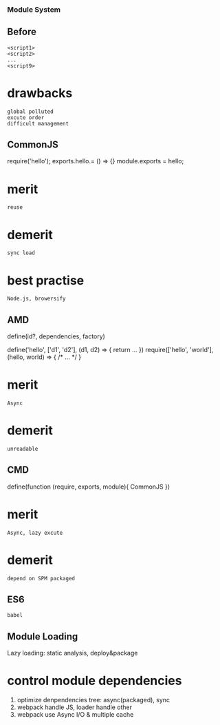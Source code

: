 ### Module System

## Before
    <script1>
    <script2>
    ...
    <script9>
# drawbacks
    global polluted
    excute order
    difficult management

## CommonJS
require('hello');
exports.hello.= () => {}
module.exports = hello;
# merit
    reuse
# demerit
    sync load
# best practise
    Node.js, browersify

## AMD
define(id?, dependencies, factory)

define('hello', ['d1', 'd2'], (d1, d2) => {
    return ...
})
require(['hello', 'world'], (hello, world) => {
    /* ... */
}
# merit
    Async
# demerit
    unreadable

## CMD
define(function (require, exports, module){
    CommonJS
})
# merit
    Async, lazy excute
# demerit
    depend on SPM packaged

## ES6
    babel

## Module Loading
Lazy loading: static analysis, deploy&package
# control module dependencies
1. optimize denpendencies tree: async(packaged), sync
2. webpack handle JS, loader handle other
3. webpack use Async I/O & multiple cache

